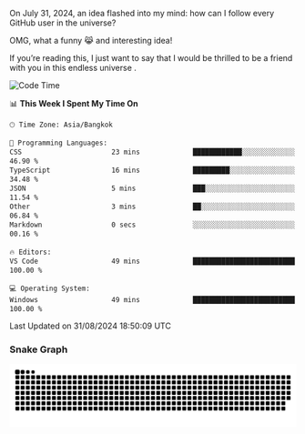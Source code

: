 On July 31, 2024, an idea flashed into my mind: how can I follow every GitHub user in the universe?

OMG, what a funny 😹 and interesting idea!

If you’re reading this, I just want to say that I would be thrilled to be a friend with you in this endless universe . 


<!--START_SECTION:waka-->
![Code Time](http://img.shields.io/badge/Code%20Time-8%20hrs%2015%20mins-blue)

📊 **This Week I Spent My Time On** 

```text
🕑︎ Time Zone: Asia/Bangkok

💬 Programming Languages: 
CSS                      23 mins             ████████████░░░░░░░░░░░░░   46.90 % 
TypeScript               16 mins             █████████░░░░░░░░░░░░░░░░   34.48 % 
JSON                     5 mins              ███░░░░░░░░░░░░░░░░░░░░░░   11.54 % 
Other                    3 mins              ██░░░░░░░░░░░░░░░░░░░░░░░   06.84 % 
Markdown                 0 secs              ░░░░░░░░░░░░░░░░░░░░░░░░░   00.16 % 

🔥 Editors: 
VS Code                  49 mins             █████████████████████████   100.00 % 

💻 Operating System: 
Windows                  49 mins             █████████████████████████   100.00 % 
```


 Last Updated on 31/08/2024 18:50:09 UTC
<!--END_SECTION:waka-->

### Snake Graph
![snake graph](https://github.com/tqlucitvn/tqlucitvn/blob/snake-graph-output/github-contribution-grid-snake.svg)
